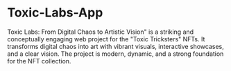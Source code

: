 # Toxic-Labs-App
Toxic Labs: From Digital Chaos to Artistic Vision" is a striking and conceptually engaging web project for the "Toxic Tricksters" NFTs. It transforms digital chaos into art with vibrant visuals, interactive showcases, and a clear vision. The project is modern, dynamic, and a strong foundation for the NFT collection.
